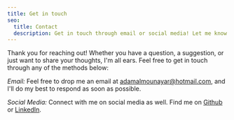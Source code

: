 ```yaml
---
title: Get in touch
seo:
  title: Contact
  description: Get in touch through email or social media! Let me know how I can help.
---
```


Thank you for reaching out! Whether you have a question, a suggestion, or just want to share your thoughts, I'm all ears. Feel free to get in touch through any of the methods below:

_Email:_
Feel free to drop me an email at [adamalmounayar@hotmail.com](mailto:adamalmounayar@hotmail.com), and I'll do my best to respond as soon as possible.

_Social Media:_
Connect with me on social media as well. Find me on [Github](hhttps://github.com/adxdits) or [LinkedIn](https://www.linkedin.com/in/adam-al-mounayar-0b6a5026b/).
